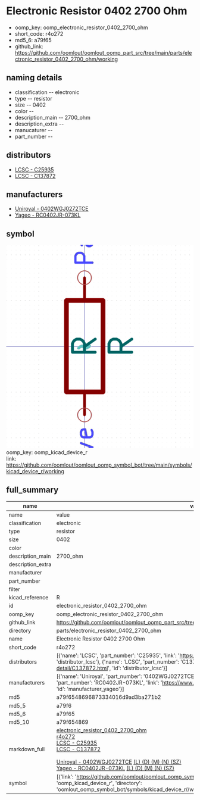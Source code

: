 # Electronic Resistor 0402 2700 Ohm

  
* oomp_key: oomp_electronic_resistor_0402_2700_ohm 
* short_code: r4o272
* md5_6: a79f65  
* github_link: https://github.com/oomlout/oomlout_oomp_part_src/tree/main/parts/electronic_resistor_0402_2700_ohm/working  
## naming details
* classification -- electronic
* type -- resistor
* size -- 0402
* color -- 
* description_main -- 2700_ohm
* description_extra -- 
* manucaturer -- 
* part_number -- 

## distributors
* [LCSC - C25935](https://lcsc.com/product-detail/C25935.html)  
* [LCSC - C137872](https://lcsc.com/product-detail/C137872.html)  

## manufacturers
* [Uniroyal - 0402WGJ0272TCE]()  
* [Yageo - RC0402JR-073KL](https://www.yageo.com/en/Chart/Download/pdf/RC0402JR-073KL)  

## symbol

![](symbol/0/working/working_600.png)  
oomp_key: oomp_kicad_device_r  
link: https://github.com/oomlout/oomlout_oomp_symbol_bot/tree/main/symbols/kicad_device_r/working  


## full_summary
| name | value | 
| --- | --- | 
| name | value | 
| classification | electronic | 
| type | resistor | 
| size | 0402 | 
| color |  | 
| description_main | 2700_ohm | 
| description_extra |  | 
| manufacturer |  | 
| part_number |  | 
| filter |  | 
| kicad_reference | R | 
| id | electronic_resistor_0402_2700_ohm | 
| oomp_key | oomp_electronic_resistor_0402_2700_ohm | 
| github_link | https://github.com/oomlout/oomlout_oomp_part_src/tree/main/parts/electronic_resistor_0402_2700_ohm/working | 
| directory | parts/electronic_resistor_0402_2700_ohm | 
| name | Electronic Resistor 0402 2700 Ohm | 
| short_code | r4o272 | 
| distributors | [{'name': 'LCSC', 'part_number': 'C25935', 'link': 'https://lcsc.com/product-detail/C25935.html', 'id': 'distributor_lcsc'}, {'name': 'LCSC', 'part_number': 'C137872', 'link': 'https://lcsc.com/product-detail/C137872.html', 'id': 'distributor_lcsc'}] | 
| manufacturers | [{'name': 'Uniroyal', 'part_number': '0402WGJ0272TCE', 'link': '', 'id': 'manufacturer_uniroyal'}, {'name': 'Yageo', 'part_number': 'RC0402JR-073KL', 'link': 'https://www.yageo.com/en/Chart/Download/pdf/RC0402JR-073KL', 'id': 'manufacturer_yageo'}] | 
| md5 | a79f6548696873334016d9ad3ba271b2 | 
| md5_5 | a79f6 | 
| md5_6 | a79f65 | 
| md5_10 | a79f654869 | 
| markdown_full | [electronic_resistor_0402_2700_ohm](https://github.com/oomlout/oomlout_oomp_part_src/tree/main/parts/electronic_resistor_0402_2700_ohm/working)<br>[r4o272](https://github.com/oomlout/oomlout_oomp_part_src/tree/main/parts/electronic_resistor_0402_2700_ohm/working)<br>[LCSC - C25935<br>](https://lcsc.com/product-detail/C25935.html)[LCSC - C137872<br>](https://lcsc.com/product-detail/C137872.html)<br>[Uniroyal - 0402WGJ0272TCE]() [(L)  ](https://www.lcsc.com/search?q=0402WGJ0272TCE)[(D)  ](https://www.digikey.com/en/products?,keywords=0402WGJ0272TCE)[(M)  ](https://www.mouser.com/Search/Refine?Keyword=0402WGJ0272TCE)[(N)  ](https://www.newark.com/search?st=0402WGJ0272TCE)[(SZ)  ](https://so.szlcsc.com/global.html?k=0402WGJ0272TCE)<br>[Yageo - RC0402JR-073KL](https://www.yageo.com/en/Chart/Download/pdf/RC0402JR-073KL) [(L)  ](https://www.lcsc.com/search?q=RC0402JR-073KL)[(D)  ](https://www.digikey.com/en/products?,keywords=RC0402JR-073KL)[(M)  ](https://www.mouser.com/Search/Refine?Keyword=RC0402JR-073KL)[(N)  ](https://www.newark.com/search?st=RC0402JR-073KL)[(SZ)  ](https://so.szlcsc.com/global.html?k=RC0402JR-073KL)<br> | 
| symbol | [{'link': 'https://github.com/oomlout/oomlout_oomp_symbol_bot/tree/main/symbols/kicad_device_r', 'oomp_key': 'oomp_kicad_device_r', 'directory': 'oomlout_oomp_symbol_bot/symbols/kicad_device_r//working/working.kicad_sym'}] | 
